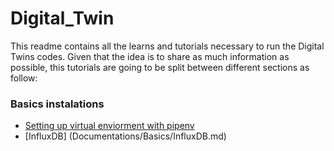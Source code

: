 # Digital_Twin

This readme contains all the learns and tutorials necessary to run the Digital Twins codes.
Given that the idea is to share as much information as possible, this tutorials are going to be split between different sections as follow:

### Basics instalations
* [Setting up virtual enviorment with pipenv](Documentations/Basics/Virtual_Environment_with_Pipenv.md)
* [InfluxDB] (Documentations/Basics/InfluxDB.md)
